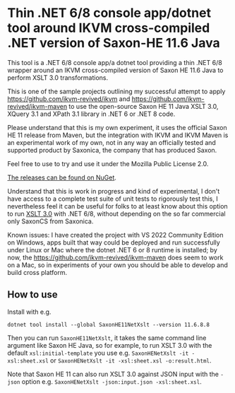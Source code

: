 ﻿# Thin .NET 6/8 console app/dotnet tool around IKVM cross-compiled .NET version of Saxon-HE 11.6 Java
This tool is a .NET 6/8 console app/a dotnet tool providing a thin .NET 6/8 wrapper around an IKVM cross-compiled version of Saxon HE 11.6 Java to perform XSLT 3.0 transformations.

This is one of the sample projects outlining my successful attempt to apply https://github.com/ikvm-revived/ikvm and
https://github.com/ikvm-revived/ikvm-maven to use the open-source Saxon HE 11 Java XSLT 3.0, XQuery 3.1 and XPath 3.1 library in .NET 6 or .NET 8 code.

Please understand that this is my own experiment, it uses the official Saxon HE 11 release from Maven, but the integration with IKVM and IKVM Maven is an experimental work of my own, not in any way an officially tested and supported product by Saxonica, the company that has produced Saxon.

Feel free to use to try and use it under the Mozilla Public License 2.0. 

[The releases can be found on NuGet](https://www.nuget.org/packages/SaxonHE11NetXslt/).

Understand that this is work in progress and kind of experimental, I don't have access to a complete test suite of unit tests to rigorously test this, I nevertheless feel it can be useful for folks to at least know about this option to run [XSLT 3.0](https://www.w3.org/TR/xslt-30/) with .NET 6/8, without depending on the so far commercial only SaxonCS from Saxonica.

Known issues: I have created the project with VS 2022 Community Edition on Windows, apps built that way could be deployed and run successfully under Linux or Mac where the dotnet .NET 6 or 8 runtime is installed; by now, the https://github.com/ikvm-revived/ikvm-maven does seem to work on a Mac, so in experiments of your own you should be able to develop and build cross platform.

## How to use
Install with e.g. 
```
dotnet tool install --global SaxonHE11NetXslt --version 11.6.8.8
```

Then you can run `SaxonHE11NetXslt`, it takes the same command line argument like Saxon HE Java, so for example, to run XSLT 3.0 with the default `xsl:initial-template` you use e.g. `SaxonHENetXslt -it -xsl:sheet.xsl` or `SaxonHENetXslt -it -xsl:sheet.xsl -o:result.html`.

Note that Saxon HE 11 can also run XSLT 3.0 against JSON input with the `-json` option e.g. `SaxonHENetXslt -json:input.json -xsl:sheet.xsl`.
